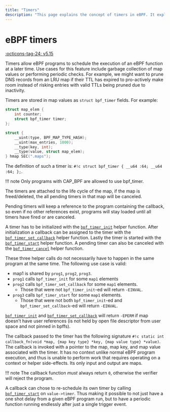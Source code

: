 ```yaml
---
title: "Timers"
description: "This page explains the concept of timers in eBPF. It explains what timers are, how to use them, and when to use them."
---
```

# eBPF timers

[:octicons-tag-24: v5.15](https://github.com/torvalds/linux/commit/b00628b1c7d595ae5b544e059c27b1f5828314b4)

Timers allow eBPF programs to schedule the execution of an eBPF function at a later time. Use cases for this feature include garbage collection of map values or performing periodic checks. For example, we might want to prune DNS records from an LRU map if their TTL has expired to pro-actively make room instead of risking entries with valid TTLs being pruned due to inactivity.

Timers are stored in map values as `struct bpf_timer` fields. For example:

```c
struct map_elem {
    int counter;
    struct bpf_timer timer;
};

struct {
    __uint(type, BPF_MAP_TYPE_HASH);
    __uint(max_entries, 1000);
    __type(key, int);
    __type(value, struct map_elem);
} hmap SEC(".maps");
```

The definition of such a timer is: `#!c struct bpf_timer { __u64 :64; __u64 :64; };`.

!!! note
    Only programs with CAP_BPF are allowed to use bpf_timer.

The timers are attached to the life cycle of the map, if the map is freed/deleted, the all pending timers in that map will be canceled.

Pending timers will keep a reference to the program containing the callback, so even if no other references exist, programs will stay loaded until all timers have fired or are canceled.

A timer has to be initialized with the [`bpf_timer_init`](../helper-function/bpf_timer_init.md) helper function. After initialization a callback can be assigned to the timer with the [`bpf_timer_set_callback`](../helper-function/bpf_timer_set_callback.md) helper function. Lastly the timer is started with the [`bpf_timer_start`](../helper-function/bpf_timer_start.md) helper function. A pending timer can also be canceled with the [`bpf_timer_cancel`](../helper-function/bpf_timer_cancel.md) helper function.

These three helper calls do not necessarily have to happen in the same program at the same time. The following use case is valid:

* map1 is shared by `prog1`, `prog2`, `prog3`.
* `prog1` calls `bpf_timer_init` for some `map1` elements
* `prog2` calls `bpf_timer_set_callback` for some `map1` elements.
  * Those that were not `bpf_timer_init`-ed will return `-EINVAL`.
* `prog3` calls `bpf_timer_start` for some `map1` elements.
  * Those that were not both `bpf_timer_init`-ed and `bpf_timer_set_callback`-ed will return `-EINVAL`.


[`bpf_timer_init`](../helper-function/bpf_timer_init.md) and [`bpf_timer_set_callback`](../helper-function/bpf_timer_set_callback.md) will return `-EPERM` if map doesn't have user references (is not held by open file descriptor from user space and not pinned in bpffs).

The callback passed to the timer has the following signature `#!c static int callback_fn(void *map, {map key type} *key, {map value type} *value)`.
The callback is invoked with a pointer to the map, map key, and map value associated with the timer. It has no context unlike normal eBPF program execution, and thus is unable to perform work that requires operating on a context or helper side-effects. Its only input and output are maps.

!!! note
    The callback function *must* always return `0`, otherwise the verifier will reject the program.

A callback can chose to re-schedule its own timer by calling [`bpf_timer_start`](../helper-function/bpf_timer_start.md) on `value->timer`. Thus making it possible to not just have a one shot delay from a given eBPF program run, but to have a periodic function running endlessly after just a single trigger event.


